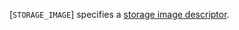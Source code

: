 [`STORAGE_IMAGE`] specifies a
[storage image descriptor](https://www.khronos.org/registry/vulkan/specs/1.3-extensions/html/vkspec.html#descriptorsets-storageimage).